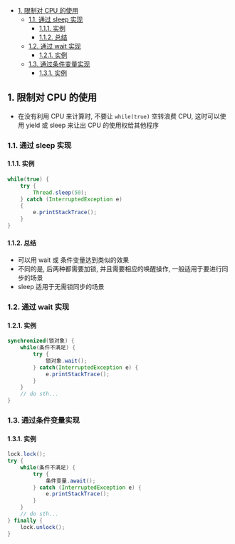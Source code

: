 <!-- TOC -->

- [1. 限制对 CPU 的使用](#1-限制对-cpu-的使用)
  - [1.1. 通过 sleep 实现](#11-通过-sleep-实现)
    - [1.1.1. 实例](#111-实例)
    - [1.1.2. 总结](#112-总结)
  - [1.2. 通过 wait 实现](#12-通过-wait-实现)
    - [1.2.1. 实例](#121-实例)
  - [1.3. 通过条件变量实现](#13-通过条件变量实现)
    - [1.3.1. 实例](#131-实例)

<!-- /TOC -->

## 1. 限制对 CPU 的使用
- 在没有利用 CPU 来计算时, 不要让 `while(true)` 空转浪费 CPU, 这时可以使用 yield 或 sleep 来让出 CPU 的使用权给其他程序

### 1.1. 通过 sleep 实现

#### 1.1.1. 实例  
```java
while(true) { 
    try {
        Thread.sleep(50);
    } catch (InterruptedException e) 
    {
        e.printStackTrace(); 
    }
}
```

#### 1.1.2. 总结
- 可以用 wait 或 条件变量达到类似的效果 
- 不同的是, 后两种都需要加锁, 并且需要相应的唤醒操作, 一般适用于要进行同步的场景 
- sleep 适用于无需锁同步的场景

### 1.2. 通过 wait 实现

#### 1.2.1. 实例
```java
synchronized(锁对象) { 
    while(条件不满足) {
        try { 
            锁对象.wait();
        } catch(InterruptedException e) { 
            e.printStackTrace();
        } 
    }
    // do sth...
}
```

### 1.3. 通过条件变量实现

#### 1.3.1. 实例
```java
lock.lock(); 
try {
    while(条件不满足) { 
        try {
            条件变量.await();
        } catch (InterruptedException e) {
            e.printStackTrace(); 
        }
    }
    // do sth...
} finally { 
    lock.unlock();
}
```
